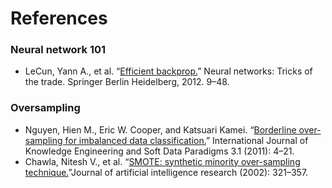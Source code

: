 # References

### Neural network 101
- LeCun, Yann A., et al. “[Efficient backprop.](http://yann.lecun.com/exdb/publis/pdf/lecun-98b.pdf)” Neural networks: Tricks of the trade. Springer Berlin Heidelberg, 2012. 9–48.

### Oversampling
- Nguyen, Hien M., Eric W. Cooper, and Katsuari Kamei. “[Borderline over-sampling for imbalanced data classification.](http://ousar.lib.okayama-u.ac.jp/files/public/1/19617/20160528004522391723/IWCIA2009_A1005.pdf)” International Journal of Knowledge Engineering and Soft Data Paradigms 3.1 (2011): 4–21.
- Chawla, Nitesh V., et al. “[SMOTE: synthetic minority over-sampling technique.](http://citeseerx.ist.psu.edu/viewdoc/download?doi=10.1.1.86.6835&rep=rep1&type=pdf)”Journal of artificial intelligence research (2002): 321–357.
